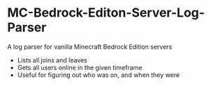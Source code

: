 # MC-Bedrock-Editon-Server-Log-Parser
A log parser for vanilla Minecraft Bedrock Edition servers
* Lists all joins and leaves
* Gets all users online in the given timeframe
* Useful for figuring out who was on, and when they were
